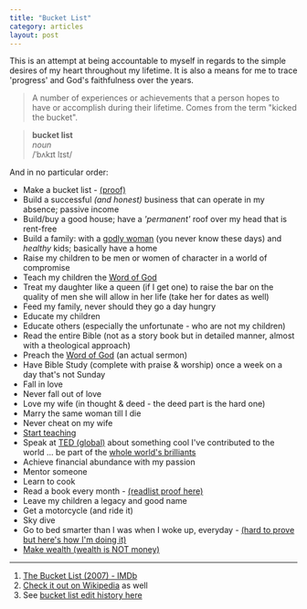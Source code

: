 ```yaml
---
title: "Bucket List"
category: articles
layout: post
---
```


This is an attempt at being accountable to myself in regards to the simple
desires of my heart throughout my lifetime. It is also a means for me to
trace 'progress' and God's faithfulness over the years.

> A number of experiences or achievements that a person hopes to have or
> accomplish during their lifetime. Comes from the term "kicked the bucket".

> **bucket list**  
> _noun_  
> /ˈbʌkɪt lɪst/

And in no particular order:

* Make a bucket list - [(proof)][1]
* Build a successful _(and honest)_ business that can operate in my absence; passive income
* Build/buy a good house; have a _'permanent'_ roof over my head that is rent-free
* Build a family: with a [godly woman][2] (you never know these days) and _healthy_ kids; basically have a home
* Raise my children to be men or women of character in a world of compromise
* Teach my children the [Word of God][4]
* Treat my daughter like a queen (if I get one) to raise the bar on the quality of men she will allow in her life (take her for dates as well)
* Feed my family, never should they go a day hungry
* Educate my children
* Educate others (especially the unfortunate - who are not my children)
* Read the entire Bible (not as a story book but in detailed manner, almost with a theological approach)
* Preach the [Word of God][4] (an actual sermon)
* Have Bible Study (complete with praise & worship) once a week on a day that's not Sunday
* Fall in love
* Never fall out of love
* Love my wife (in thought & deed - the deed part is the hard one)
* Marry the same woman till I die
* Never cheat on my wife
* [Start teaching][11]
* Speak at [TED (global)][7] about something cool I've contributed to the world ... be part of the [whole world's brilliants][9]
* Achieve financial abundance with my passion
* Mentor someone
* Learn to cook
* Read a book every month - [(readlist proof here)][12]
* Leave my children a legacy and good name
* Get a motorcycle (and ride it)
* Sky dive
* Go to bed smarter than I was when I woke up, everyday - [(hard to prove but here's how I'm doing it)][3]
* [Make wealth (wealth is NOT money)][10]

---

1. [The Bucket List (2007) - IMDb][5]
2. [Check it out on Wikipedia][6] as well
3. See [bucket list edit history here][8]

[1]: /articles/2013/08/my-bucket-list/
[2]: http://bible.us/111/pro.31.10-31.niv
[3]: /articles/2013/08/how-to-get-smarter/
[4]: https://www.bible.com/bible/111/gen.1.niv
[5]: http://www.imdb.com/title/tt0825232/
[6]: http://en.wikipedia.org/wiki/The_Bucket_List
[7]: http://www.ted.com/
[8]: https://github.com/itsmrwave/kingori.co/commits/master/content/articles/1.2013/5.08/6.my-bucket-list/article.yml
[9]: /articles/2013/04/the-worlds-brilliants/
[10]: /articles/2013/04/making-wealth/
[11]: /articles/2013/06/start-teaching/
[12]: /articles/2013/10/readlist/
